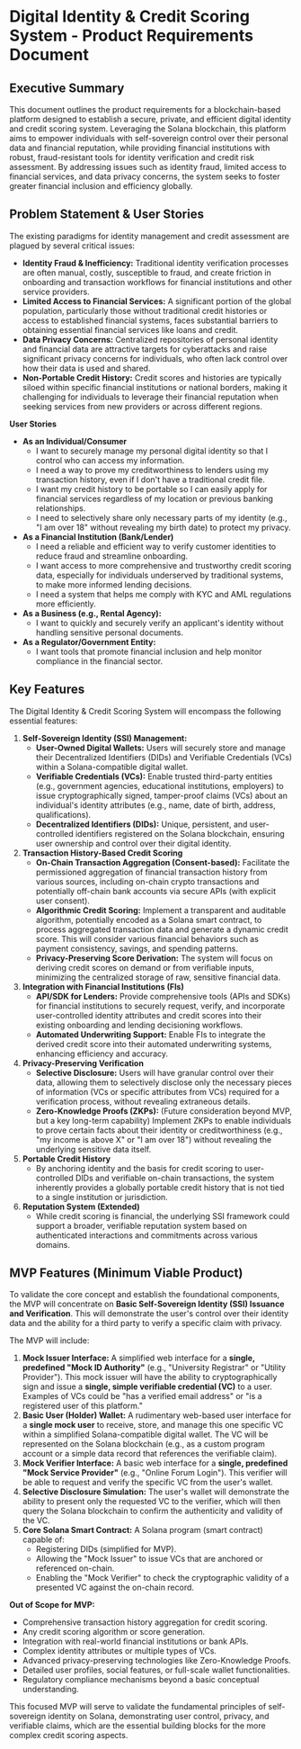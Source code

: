 # **Digital Identity & Credit Scoring System \- Product Requirements Document**

## **Executive Summary**

This document outlines the product requirements for a blockchain-based platform designed to establish a secure, private, and efficient digital identity and credit scoring system. Leveraging the Solana blockchain, this platform aims to empower individuals with self-sovereign control over their personal data and financial reputation, while providing financial institutions with robust, fraud-resistant tools for identity verification and credit risk assessment. By addressing issues such as identity fraud, limited access to financial services, and data privacy concerns, the system seeks to foster greater financial inclusion and efficiency globally.

## **Problem Statement & User Stories**

The existing paradigms for identity management and credit assessment are plagued by several critical issues:

* **Identity Fraud & Inefficiency:** Traditional identity verification processes are often manual, costly, susceptible to fraud, and create friction in onboarding and transaction workflows for financial institutions and other service providers.  
* **Limited Access to Financial Services:** A significant portion of the global population, particularly those without traditional credit histories or access to established financial systems, faces substantial barriers to obtaining essential financial services like loans and credit.  
* **Data Privacy Concerns:** Centralized repositories of personal identity and financial data are attractive targets for cyberattacks and raise significant privacy concerns for individuals, who often lack control over how their data is used and shared.  
* **Non-Portable Credit History:** Credit scores and histories are typically siloed within specific financial institutions or national borders, making it challenging for individuals to leverage their financial reputation when seeking services from new providers or across different regions.

**User Stories**

* **As an Individual/Consumer**  
  * I want to securely manage my personal digital identity so that I control who can access my information.  
  * I need a way to prove my creditworthiness to lenders using my transaction history, even if I don't have a traditional credit file.  
  * I want my credit history to be portable so I can easily apply for financial services regardless of my location or previous banking relationships.  
  * I need to selectively share only necessary parts of my identity (e.g., "I am over 18" without revealing my birth date) to protect my privacy.  
* **As a Financial Institution (Bank/Lender)**  
  * I need a reliable and efficient way to verify customer identities to reduce fraud and streamline onboarding.  
  * I want access to more comprehensive and trustworthy credit scoring data, especially for individuals underserved by traditional systems, to make more informed lending decisions.  
  * I need a system that helps me comply with KYC and AML regulations more efficiently.  
* **As a Business (e.g., Rental Agency):**  
  * I want to quickly and securely verify an applicant's identity without handling sensitive personal documents.  
* **As a Regulator/Government Entity:**  
  * I want tools that promote financial inclusion and help monitor compliance in the financial sector.

## **Key Features**

The Digital Identity & Credit Scoring System will encompass the following essential features:

1. **Self-Sovereign Identity (SSI) Management:**  
   * **User-Owned Digital Wallets:** Users will securely store and manage their Decentralized Identifiers (DIDs) and Verifiable Credentials (VCs) within a Solana-compatible digital wallet.  
   * **Verifiable Credentials (VCs):** Enable trusted third-party entities (e.g., government agencies, educational institutions, employers) to issue cryptographically signed, tamper-proof claims (VCs) about an individual's identity attributes (e.g., name, date of birth, address, qualifications).  
   * **Decentralized Identifiers (DIDs):** Unique, persistent, and user-controlled identifiers registered on the Solana blockchain, ensuring user ownership and control over their digital identity.  
2. **Transaction History-Based Credit Scoring**  
   * **On-Chain Transaction Aggregation (Consent-based):** Facilitate the permissioned aggregation of financial transaction history from various sources, including on-chain crypto transactions and potentially off-chain bank accounts via secure APIs (with explicit user consent).  
   * **Algorithmic Credit Scoring:** Implement a transparent and auditable algorithm, potentially encoded as a Solana smart contract, to process aggregated transaction data and generate a dynamic credit score. This will consider various financial behaviors such as payment consistency, savings, and spending patterns.  
   * **Privacy-Preserving Score Derivation:** The system will focus on deriving credit scores on demand or from verifiable inputs, minimizing the centralized storage of raw, sensitive financial data.  
3. **Integration with Financial Institutions (FIs)**  
   * **API/SDK for Lenders:** Provide comprehensive tools (APIs and SDKs) for financial institutions to securely request, verify, and incorporate user-controlled identity attributes and credit scores into their existing onboarding and lending decisioning workflows.  
   * **Automated Underwriting Support:** Enable FIs to integrate the derived credit score into their automated underwriting systems, enhancing efficiency and accuracy.  
4. **Privacy-Preserving Verification**  
   * **Selective Disclosure:** Users will have granular control over their data, allowing them to selectively disclose only the necessary pieces of information (VCs or specific attributes from VCs) required for a verification process, without revealing extraneous details.  
   * **Zero-Knowledge Proofs (ZKPs):** (Future consideration beyond MVP, but a key long-term capability) Implement ZKPs to enable individuals to prove certain facts about their identity or creditworthiness (e.g., "my income is above X" or "I am over 18") without revealing the underlying sensitive data itself.  
5. **Portable Credit History**  
   * By anchoring identity and the basis for credit scoring to user-controlled DIDs and verifiable on-chain transactions, the system inherently provides a globally portable credit history that is not tied to a single institution or jurisdiction.  
6. **Reputation System (Extended)**  
   * While credit scoring is financial, the underlying SSI framework could support a broader, verifiable reputation system based on authenticated interactions and commitments across various domains.

## **MVP Features (Minimum Viable Product)**

To validate the core concept and establish the foundational components, the MVP will concentrate on **Basic Self-Sovereign Identity (SSI) Issuance and Verification**. This will demonstrate the user's control over their identity data and the ability for a third party to verify a specific claim with privacy.

The MVP will include:

1. **Mock Issuer Interface:** A simplified web interface for a **single, predefined "Mock ID Authority"** (e.g., "University Registrar" or "Utility Provider"). This mock issuer will have the ability to cryptographically sign and issue a **single, simple verifiable credential (VC)** to a user. Examples of VCs could be "has a verified email address" or "is a registered user of this platform."  
2. **Basic User (Holder) Wallet:** A rudimentary web-based user interface for a **single mock user** to receive, store, and manage this one specific VC within a simplified Solana-compatible digital wallet. The VC will be represented on the Solana blockchain (e.g., as a custom program account or a simple data record that references the verifiable claim).  
3. **Mock Verifier Interface:** A basic web interface for a **single, predefined "Mock Service Provider"** (e.g., "Online Forum Login"). This verifier will be able to request and verify the specific VC from the user's wallet.  
4. **Selective Disclosure Simulation:** The user's wallet will demonstrate the ability to present only the requested VC to the verifier, which will then query the Solana blockchain to confirm the authenticity and validity of the VC.  
5. **Core Solana Smart Contract:** A Solana program (smart contract) capable of:  
   * Registering DIDs (simplified for MVP).  
   * Allowing the "Mock Issuer" to issue VCs that are anchored or referenced on-chain.  
   * Enabling the "Mock Verifier" to check the cryptographic validity of a presented VC against the on-chain record.

**Out of Scope for MVP:**

* Comprehensive transaction history aggregation for credit scoring.  
* Any credit scoring algorithm or score generation.  
* Integration with real-world financial institutions or bank APIs.  
* Complex identity attributes or multiple types of VCs.  
* Advanced privacy-preserving technologies like Zero-Knowledge Proofs.  
* Detailed user profiles, social features, or full-scale wallet functionalities.  
* Regulatory compliance mechanisms beyond a basic conceptual understanding.

This focused MVP will serve to validate the fundamental principles of self-sovereign identity on Solana, demonstrating user control, privacy, and verifiable claims, which are the essential building blocks for the more complex credit scoring aspects.

